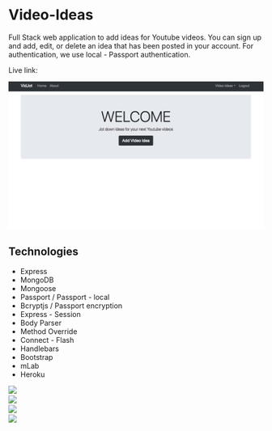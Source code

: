 # Video-Ideas

Full Stack web application to add ideas for Youtube videos. You can sign up and add, edit, or delete an idea that has been posted in your account. For authentication, we use local - Passport authentication.

Live link: 

<img src="/public/img/app.png">
<br>

## Technologies

- Express
- MongoDB
- Mongoose
- Passport / Passport - local
- Bcryptjs / Passport encryption
- Express - Session
- Body Parser
- Method Override
- Connect - Flash
- Handlebars
- Bootstrap
- mLab
- Heroku

<img src="/public/img/app.png1">
<br>
<img src="/public/img/app.png2">
<br>
<img src="/public/img/app.png3">
<br>
<img src="/public/img/app.png4">
<br>

